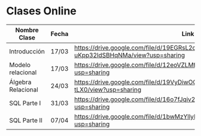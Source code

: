 # Clases Online

| Nombre Clase | Fecha | Link |
|--------------|-------|------|
| Introducción                   | 17/03 | https://drive.google.com/file/d/19EGRsL2dAzkqLxLp-uKpp32ldSBHqNMa/view?usp=sharing |
| Modelo relacional              | 17/03 | https://drive.google.com/file/d/12eoVZLMfymlnYEPr66p38DHDJFJovLPF/view?usp=sharing |
| Álgebra Relacional             | 24/03 | https://drive.google.com/file/d/19VyDiwOOH6vR3OlQSgwVy0sMIRw-tLX0/view?usp=sharing |
| SQL Parte I                    | 31/03 | https://drive.google.com/file/d/16o7fJqiv2Tjalqi3MbFRne7Z1mvBcl75/view?usp=sharing |
| SQL Parte II                   | 07/04 | https://drive.google.com/file/d/1bwMzYllyHUkGDruwcMNK1PoFjGFgDooj/view?usp=sharing |

